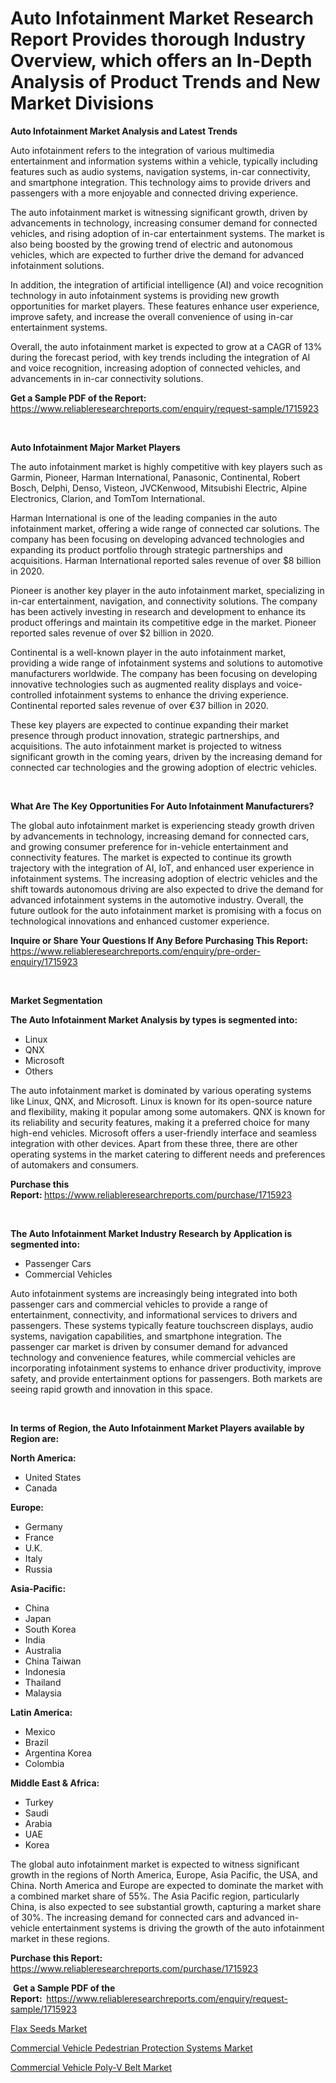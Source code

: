 <p><h1>Auto Infotainment Market Research Report Provides thorough Industry Overview, which offers an In-Depth Analysis of Product Trends and New Market Divisions</h1></p><p><strong>Auto Infotainment Market Analysis and Latest Trends</strong></p>
<p><p>Auto infotainment refers to the integration of various multimedia entertainment and information systems within a vehicle, typically including features such as audio systems, navigation systems, in-car connectivity, and smartphone integration. This technology aims to provide drivers and passengers with a more enjoyable and connected driving experience.</p><p>The auto infotainment market is witnessing significant growth, driven by advancements in technology, increasing consumer demand for connected vehicles, and rising adoption of in-car entertainment systems. The market is also being boosted by the growing trend of electric and autonomous vehicles, which are expected to further drive the demand for advanced infotainment solutions.</p><p>In addition, the integration of artificial intelligence (AI) and voice recognition technology in auto infotainment systems is providing new growth opportunities for market players. These features enhance user experience, improve safety, and increase the overall convenience of using in-car entertainment systems.</p><p>Overall, the auto infotainment market is expected to grow at a CAGR of 13% during the forecast period, with key trends including the integration of AI and voice recognition, increasing adoption of connected vehicles, and advancements in in-car connectivity solutions.</p></p>
<p><strong>Get a Sample PDF of the Report:&nbsp;</strong> <a href="https://www.reliableresearchreports.com/enquiry/request-sample/1715923">https://www.reliableresearchreports.com/enquiry/request-sample/1715923</a></p>
<p>&nbsp;</p>
<p><strong>Auto Infotainment Major Market Players</strong></p>
<p><p>The auto infotainment market is highly competitive with key players such as Garmin, Pioneer, Harman International, Panasonic, Continental, Robert Bosch, Delphi, Denso, Visteon, JVCKenwood, Mitsubishi Electric, Alpine Electronics, Clarion, and TomTom International. </p><p>Harman International is one of the leading companies in the auto infotainment market, offering a wide range of connected car solutions. The company has been focusing on developing advanced technologies and expanding its product portfolio through strategic partnerships and acquisitions. Harman International reported sales revenue of over $8 billion in 2020.</p><p>Pioneer is another key player in the auto infotainment market, specializing in in-car entertainment, navigation, and connectivity solutions. The company has been actively investing in research and development to enhance its product offerings and maintain its competitive edge in the market. Pioneer reported sales revenue of over $2 billion in 2020.</p><p>Continental is a well-known player in the auto infotainment market, providing a wide range of infotainment systems and solutions to automotive manufacturers worldwide. The company has been focusing on developing innovative technologies such as augmented reality displays and voice-controlled infotainment systems to enhance the driving experience. Continental reported sales revenue of over €37 billion in 2020.</p><p>These key players are expected to continue expanding their market presence through product innovation, strategic partnerships, and acquisitions. The auto infotainment market is projected to witness significant growth in the coming years, driven by the increasing demand for connected car technologies and the growing adoption of electric vehicles.</p></p>
<p>&nbsp;</p>
<p><strong>What Are The Key Opportunities For Auto Infotainment Manufacturers?</strong></p>
<p><p>The global auto infotainment market is experiencing steady growth driven by advancements in technology, increasing demand for connected cars, and growing consumer preference for in-vehicle entertainment and connectivity features. The market is expected to continue its growth trajectory with the integration of AI, IoT, and enhanced user experience in infotainment systems. The increasing adoption of electric vehicles and the shift towards autonomous driving are also expected to drive the demand for advanced infotainment systems in the automotive industry. Overall, the future outlook for the auto infotainment market is promising with a focus on technological innovations and enhanced customer experience.</p></p>
<p><strong>Inquire or Share Your Questions If Any Before Purchasing This Report:</strong> <a href="https://www.reliableresearchreports.com/enquiry/pre-order-enquiry/1715923">https://www.reliableresearchreports.com/enquiry/pre-order-enquiry/1715923</a></p>
<p>&nbsp;</p>
<p><strong>Market Segmentation</strong></p>
<p><strong>The Auto Infotainment Market Analysis by types is segmented into:</strong></p>
<p><ul><li>Linux</li><li>QNX</li><li>Microsoft</li><li>Others</li></ul></p>
<p><p>The auto infotainment market is dominated by various operating systems like Linux, QNX, and Microsoft. Linux is known for its open-source nature and flexibility, making it popular among some automakers. QNX is known for its reliability and security features, making it a preferred choice for many high-end vehicles. Microsoft offers a user-friendly interface and seamless integration with other devices. Apart from these three, there are other operating systems in the market catering to different needs and preferences of automakers and consumers.</p></p>
<p><strong>Purchase this Report:&nbsp;</strong><a href="https://www.reliableresearchreports.com/purchase/1715923">https://www.reliableresearchreports.com/purchase/1715923</a></p>
<p>&nbsp;</p>
<p><strong>The Auto Infotainment Market Industry Research by Application is segmented into:</strong></p>
<p><ul><li>Passenger Cars</li><li>Commercial Vehicles</li></ul></p>
<p><p>Auto infotainment systems are increasingly being integrated into both passenger cars and commercial vehicles to provide a range of entertainment, connectivity, and informational services to drivers and passengers. These systems typically feature touchscreen displays, audio systems, navigation capabilities, and smartphone integration. The passenger car market is driven by consumer demand for advanced technology and convenience features, while commercial vehicles are incorporating infotainment systems to enhance driver productivity, improve safety, and provide entertainment options for passengers. Both markets are seeing rapid growth and innovation in this space.</p></p>
<p>&nbsp;</p>
<p><strong>In terms of Region, the Auto Infotainment Market Players available by Region are:</strong></p>
<p>
    <p> <strong> North America: </strong>
        <ul>
            <li>United States</li>
            <li>Canada</li>
        </ul>
        </p> 
    <p> <strong> Europe: </strong>
        <ul>
            <li>Germany</li>
            <li>France</li>
            <li>U.K.</li>
            <li>Italy</li>
            <li>Russia</li>
        </ul>
        </p> 
    <p> <strong> Asia-Pacific: </strong>
        <ul>
            <li>China</li>
            <li>Japan</li>
            <li>South Korea</li>
            <li>India</li>
            <li>Australia</li>
            <li>China Taiwan</li>
            <li>Indonesia</li>
            <li>Thailand</li>
            <li>Malaysia</li>
        </ul>
        </p> 
    <p> <strong> Latin America: </strong>
        <ul>
            <li>Mexico</li>
            <li>Brazil</li>
            <li>Argentina Korea</li>
            <li>Colombia</li>
        </ul>
        </p> 
    <p> <strong> Middle East & Africa: </strong>
        <ul>
            <li>Turkey</li>
            <li>Saudi</li>
            <li>Arabia</li>
            <li>UAE</li>
            <li>Korea</li>
        </ul>
    </p>
    </p>
<p><p>The global auto infotainment market is expected to witness significant growth in the regions of North America, Europe, Asia Pacific, the USA, and China. North America and Europe are expected to dominate the market with a combined market share of 55%. The Asia Pacific region, particularly China, is also expected to see substantial growth, capturing a market share of 30%. The increasing demand for connected cars and advanced in-vehicle entertainment systems is driving the growth of the auto infotainment market in these regions.</p></p>
<p><strong>Purchase this Report: </strong><a href="https://www.reliableresearchreports.com/purchase/1715923">https://www.reliableresearchreports.com/purchase/1715923</a></p>
<p>&nbsp;<strong>Get a Sample PDF of the Report:&nbsp;&nbsp;</strong><a href="https://www.reliableresearchreports.com/enquiry/request-sample/1715923">https://www.reliableresearchreports.com/enquiry/request-sample/1715923</a></p>
<p><strong></strong></p>
<p><p><a href="https://view.publitas.com/reportprime-1/flax-seeds-market-insights-market-players-and-forecast-till-2030/">Flax Seeds Market</a></p><p><a href="https://view.publitas.com/reportprime-1/commercial-vehicle-pedestrian-protection-systems-market-insights-market-players-and-forecast-till-2030/">Commercial Vehicle Pedestrian Protection Systems Market</a></p><p><a href="https://view.publitas.com/reportprime-1/commercial-vehicle-poly-v-belt-market-research-report-unlocks-analysis-on-the-market-financial-status-market-size-and-market-revenue-upto-2030/">Commercial Vehicle Poly-V Belt Market</a></p></p>